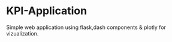 # KPI-Application
Simple web application using flask,dash components &amp; plotly for vizualization.
